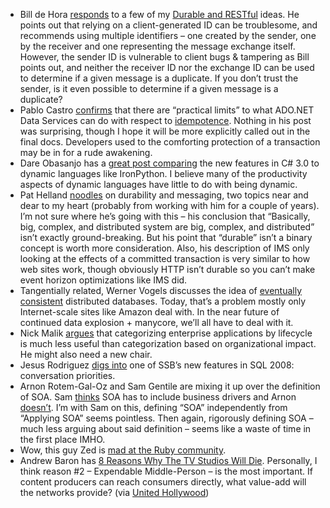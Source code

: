 -   Bill de Hora
    [responds](http://www.dehora.net/journal/2007/12/21/durable-and-restful/)
    to a few of my [Durable and
    RESTful](http://devhawk.net/2007/12/05/Durable+And+RESTful.aspx)
    ideas. He points out that relying on a client-generated ID can be
    troublesome, and recommends using multiple identifiers – one created
    by the sender, one by the receiver and one representing the message
    exchange itself. However, the sender ID is vulnerable to client bugs
    & tampering as Bill points out, and neither the receiver ID nor the
    exchange ID can be used to determine if a given message is a
    duplicate. If you don’t trust the sender, is it even possible to
    determine if a given message is a duplicate?
-   Pablo Castro
    [confirms](http://blogs.msdn.com/pablo/archive/2007/12/22/idempotence-on-http-operations.aspx)
    that there are “practical limits” to what ADO.NET Data Services can
    do with respect to
    [idempotence](http://devhawk.net/2007/12/11/ADONET+Data+Services+And+Idempotence.aspx).
    Nothing in his post was surprising, though I hope it will be more
    explicitly called out in the final docs. Developers used to the
    comforting protection of a transaction may be in for a rude
    awakening.
-   Dare Obasanjo has a [great post
    comparing](http://www.25hoursaday.com/weblog/2008/01/02/DoesC30BeatDynamicLanguagesAtTheirOwnGame.aspx)
    the new features in C\# 3.0 to dynamic languages like IronPython. I
    believe many of the productivity aspects of dynamic languages have
    little to do with being dynamic.
-   Pat Helland
    [noodles](http://blogs.msdn.com/pathelland/archive/2007/12/27/durability-is-in-the-eye-of-the-beholder.aspx)
    on durability and messaging, two topics near and dear to my heart
    (probably from working with him for a couple of years). I’m not sure
    where he’s going with this – his conclusion that “Basically, big,
    complex, and distributed system are big, complex, and distributed”
    isn’t exactly ground-breaking. But his point that “durable” isn’t a
    binary concept is worth more consideration. Also, his description of
    IMS only looking at the effects of a committed transaction is very
    similar to how web sites work, though obviously HTTP isn’t durable
    so you can’t make event horizon optimizations like IMS did.
-   Tangentially related, Werner Vogels discusses the idea of
    [eventually
    consistent](http://www.allthingsdistributed.com/2007/12/eventually_consistent.html)
    distributed databases. Today, that’s a problem mostly only
    Internet-scale sites like Amazon deal with. In the near future of
    continued data explosion + manycore, we’ll all have to deal with it.
-   Nick Malik
    [argues](http://blogs.msdn.com/nickmalik/archive/2007/12/26/measuring-risk-in-application-portfolio-management.aspx)
    that categorizing enterprise applications by lifecycle is much less
    useful than categorization based on organizational impact. He might
    also need a new chair.
-   Jesus Rodriguez [digs
    into](http://weblogs.asp.net/gsusx/archive/2007/12/21/sql-server-service-broker-2008-conversation-priorities.aspx)
    one of SSB’s new features in SQL 2008: conversation priorities.
-   Arnon Rotem-Gal-Oz and Sam Gentile are mixing it up over the
    definition of SOA. Sam
    [thinks](http://samgentile.com/blogs/samgentile/archive/2008/01/01/soa-it-s-an-and-not-an-or.aspx)
    SOA has to include business drivers and Arnon
    [doesn’t](http://www.rgoarchitects.com/nblog/2007/12/29/SOAIsNotAboutBusiness.aspx).
    I’m with Sam on this, defining “SOA” independently from “Applying
    SOA” seems pointless. Then again, rigorously defining SOA – much
    less arguing about said definition – seems like a waste of time in
    the first place IMHO.
-   Wow, this guy Zed is [mad at the Ruby
    community](http://www.zedshaw.com/rants/rails_is_a_ghetto.html).
-   Andrew Baron has [8 Reasons Why The TV Studios Will
    Die](http://dembot.com/post/22117963). Personally, I think reason
    \#2 – Expendable Middle-Person – is the most important. If content
    producers can reach consumers directly, what value-add will the
    networks provide? (via [United
    Hollywood](http://unitedhollywood.blogspot.com/2007/12/links-viacom-on-already.html))

